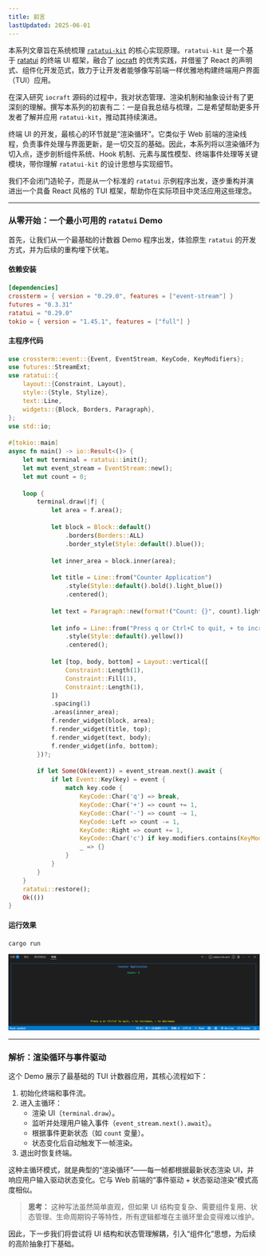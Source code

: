 ```yaml
---
title: 前言
lastUpdated: 2025-06-01
---
```


本系列文章旨在系统梳理 [`ratatui-kit`](https://github.com/yexiyue/ratatui-kit) 的核心实现原理。`ratatui-kit` 是一个基于 [ratatui](https://ratatui.rs/) 的终端 UI 框架，融合了 [iocraft](https://github.com/ccbrown/iocraft) 的优秀实践，并借鉴了 React 的声明式、组件化开发范式，致力于让开发者能够像写前端一样优雅地构建终端用户界面（TUI）应用。

在深入研究 `iocraft` 源码的过程中，我对状态管理、渲染机制和抽象设计有了更深刻的理解。撰写本系列的初衷有二：一是自我总结与梳理，二是希望帮助更多开发者了解并应用 `ratatui-kit`，推动其持续演进。

终端 UI 的开发，最核心的环节就是“渲染循环”。它类似于 Web 前端的渲染线程，负责事件处理与界面更新，是一切交互的基础。因此，本系列将以渲染循环为切入点，逐步剖析组件系统、Hook 机制、元素与属性模型、终端事件处理等关键模块，带你理解 `ratatui-kit` 的设计思想与实现细节。

我们不会闭门造轮子，而是从一个标准的 `ratatui` 示例程序出发，逐步重构并演进出一个具备 React 风格的 TUI 框架，帮助你在实际项目中灵活应用这些理念。

---

### 从零开始：一个最小可用的 `ratatui` Demo

首先，让我们从一个最基础的计数器 Demo 程序出发，体验原生 `ratatui` 的开发方式，并为后续的重构埋下伏笔。

#### 依赖安装

```toml
[dependencies]
crossterm = { version = "0.29.0", features = ["event-stream"] }
futures = "0.3.31"
ratatui = "0.29.0"
tokio = { version = "1.45.1", features = ["full"] }
```

#### 主程序代码

```rust
use crossterm::event::{Event, EventStream, KeyCode, KeyModifiers};
use futures::StreamExt;
use ratatui::{
    layout::{Constraint, Layout},
    style::{Style, Stylize},
    text::Line,
    widgets::{Block, Borders, Paragraph},
};
use std::io;

#[tokio::main]
async fn main() -> io::Result<()> {
    let mut terminal = ratatui::init();
    let mut event_stream = EventStream::new();
    let mut count = 0;

    loop {
        terminal.draw(|f| {
            let area = f.area();

            let block = Block::default()
                .borders(Borders::ALL)
                .border_style(Style::default().blue());

            let inner_area = block.inner(area);

            let title = Line::from("Counter Application")
                .style(Style::default().bold().light_blue())
                .centered();

            let text = Paragraph::new(format!("Count: {}", count).light_green()).centered();

            let info = Line::from("Press q or Ctrl+C to quit, + to increase, - to decrease")
                .style(Style::default().yellow())
                .centered();

            let [top, body, bottom] = Layout::vertical([
                Constraint::Length(1),
                Constraint::Fill(1),
                Constraint::Length(1),
            ])
            .spacing(1)
            .areas(inner_area);
            f.render_widget(block, area);
            f.render_widget(title, top);
            f.render_widget(text, body);
            f.render_widget(info, bottom);
        })?;

        if let Some(Ok(event)) = event_stream.next().await {
            if let Event::Key(key) = event {
                match key.code {
                    KeyCode::Char('q') => break,
                    KeyCode::Char('+') => count += 1,
                    KeyCode::Char('-') => count -= 1,
                    KeyCode::Left => count -= 1,
                    KeyCode::Right => count += 1,
                    KeyCode::Char('c') if key.modifiers.contains(KeyModifiers::CONTROL) => break,
                    _ => {}
                }
            }
        }
    }
    ratatui::restore();
    Ok(())
}
```

#### 运行效果

```shell
cargo run
```

![image-20250624145726467](前言.assets/image-20250624145726467.png)

---

### 解析：渲染循环与事件驱动

这个 Demo 展示了最基础的 TUI 计数器应用，其核心流程如下：

1. 初始化终端和事件流。
2. 进入主循环：
    - 渲染 UI（`terminal.draw`）。
    - 监听并处理用户输入事件（`event_stream.next().await`）。
    - 根据事件更新状态（如 `count` 变量）。
    - 状态变化后自动触发下一帧渲染。
3. 退出时恢复终端。

这种主循环模式，就是典型的“渲染循环”——每一帧都根据最新状态渲染 UI，并响应用户输入驱动状态变化。它与 Web 前端的“事件驱动 + 状态驱动渲染”模式高度相似。

> **思考：** 这种写法虽然简单直观，但如果 UI 结构变复杂、需要组件复用、状态管理、生命周期钩子等特性，所有逻辑都堆在主循环里会变得难以维护。

因此，下一步我们将尝试将 UI 结构和状态管理解耦，引入“组件化”思想，为后续的高阶抽象打下基础。
